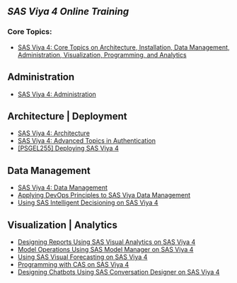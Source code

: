 ## _SAS Viya 4 Online Training_

### Core Topics:
- [SAS Viya 4: Core Topics on Architecture, Installation, Data Management, Administration, Visualization, Programming, and Analytics](https://eduvle.sas.com/course/view.php?id=1977)

## Administration
- [SAS Viya 4: Administration](https://eduvle.sas.com/course/view.php?id=1974)­­­­­

## Architecture | Deployment
- [SAS Viya 4: Architecture](https://eduvle.sas.com/course/view.php?id=1980)
- [SAS Viya 4: Advanced Topics in Authentication](https://eduvle.sas.com/course/view.php?id=1981)
- [[PSGEL255] Deploying SAS Viya 4](https://eduvle.sas.com/course/view.php?id=1968)

## Data Management
- [SAS Viya 4: Data Management](https://eduvle.sas.com/course/view.php?id=1975)
- [Applying DevOps Principles to SAS Viya Data Management](https://eduvle.sas.com/course/view.php?id=1982)
- [Using SAS Intelligent Decisioning on SAS Viya 4](https://eduvle.sas.com/course/view.php?id=1978&section=1)

## Visualization | Analytics
- [Designing Reports Using SAS Visual Analytics on SAS Viya 4](https://eduvle.sas.com/course/view.php?id=1971)
- [Model Operations Using SAS Model Manager on SAS Viya 4](https://eduvle.sas.com/course/view.php?id=1973)
- [Using SAS Visual Forecasting on SAS Viya 4](https://eduvle.sas.com/course/view.php?id=1976)
- [Programming with CAS on SAS Viya 4](https://eduvle.sas.com/course/view.php?id=1979)
- [Designing Chatbots Using SAS Conversation Designer on SAS Viya 4](https://eduvle.sas.com/course/view.php?id=1983)
